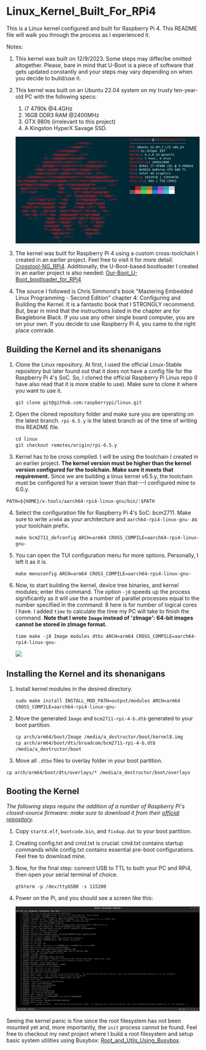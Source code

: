 # Linux_Kernel_Built_For_RPi4

This is a Linux kernel configured and built for Raspberry Pi 4. This README file will walk you through the process as I experienced it.

Notes:
  1. This kernel was built on 12/9/2023. Some steps may differ/be omitted altogether. Please, bare in mind that U-Boot is a piece of software that gets updated constantly and your steps may vary depending on when you decide to build/use it.
  2. This kernel was built on an Ubuntu 22.04 system on my trusty ten-year-old PC with the following specs:
       1. i7 4790k @4.4GHz
       1. 16GB DDR3 RAM @2400MHz
       1. GTX 980ti (irrelevant to this project) 
       1. A Kingston HyperX Savage SSD.
       
       ![](README_Photos/drip.png)
        
  3. The kernel was built for Raspberry Pi 4 using a custom cross-toolchain I created in an earlier project. Feel free to visit it for more detail: [Crosstool-NG_RPi4](https://github.com/AhmedAlyEl-Ghannam/Crosstool-NG_RPi4). Additionally, the U-Boot-based bootloader I created in an earlier project is also needed: [Our-Boot_U-Boot_bootloader_for_RPi4](https://github.com/AhmedAlyEl-Ghannam/Our-Boot_U-Boot_bootloader_for_RPi4)
  4. The source I followed is Chris Simmond's book "Mastering Embedded Linux Programming - Second Edition" chapter 4: Configuring and Building the Kernel. It is a fantastic book that I STRONGLY recommend. But, bear in mind that the instructions listed in the chapter are for Beaglebone Black. If you use any other single board computer, you are on your own. If you decide to use Raspberry Pi 4, you came to the right place comrade.


## Building the Kernel and its shenanigans

1. Clone the Linux repository. At first, I used the official Linux-Stable repository but later found out that it does not have a config file for the Raspberry Pi 4's SoC. So, I cloned the official Raspberry Pi Linux repo (I have also read that it is more stable to use). Make sure to clone it where you want to use it.

   ```
   git clone git@github.com:raspberrypi/linux.git
   ```


2. Open the cloned repository folder and make sure you are operating on the latest branch. `rpi-6.5.y` is the latest branch as of the time of writing this README file.

   ```
   cd linux
   git checkout remotes/origin/rpi-6.5.y
   ```


3. Kernel has to be cross compiled. I will be using the toolchain I created in an earlier project. **The kernel version must be higher than the kernel version configured for the toolchain. Make sure it meets that requirement.** Since we are building a linux kernel v6.5.y, the toolchain must be configured for a version lower than that---I configured mine to 6.0.y.
   
  ```
  PATH=${HOME}/x-tools/aarch64-rpi4-linux-gnu/bin/:$PATH
  ```


4. Select the configuration file for Raspberry Pi 4's SoC: bcm2711. Make sure to write `arm64` as your architecture and `aarch64-rpi4-linux-gnu-` as your toolchain prefix.

   ```
   make bcm2711_defconfig ARCH=arm64 CROSS_COMPILE=aarch64-rpi4-linux-gnu-
   ```


5. You can open the TUI configuration menu for more options. Personally, I left it as it is.

   ```
   make menuconfig ARCH=arm64 CROSS_COMPILE=aarch64-rpi4-linux-gnu-
   ```

6. Now, to start building the kernel, device tree binaries, and kernel modules; enter this command. The option `-j8` speeds up the process significantly as it will use the a number of parallel processes equal to the number specified in the command: 8 here is for number of logical cores I have. I added `time` to calculate the time my PC will take to finish the command. **Note that I wrote `Image` instead of 'zImage': 64-bit images cannot be stored in zImage format.**

   ```
   time make -j8 Image modules dtbs ARCH=arm64 CROSS_COMPILE=aarch64-rpi4-linux-gnu-
   ```
   
   ![](README_Photos/1.png)



## Installing the Kernel and its shenanigans

1. Install kernel modules in the desired directory.

   ```
   sudo make install INSTALL_MOD_PATH=output/modules ARCH=arm64 CROSS_COMPILE=aarch64-rpi4-linux-gnu-
   ```


2. Move the generated `Image` and `bcm2711-rpi-4-b.dtb` generated to your boot partition.

   ```
   cp arch/arm64/boot/Image /media/a_destructor/boot/kernel8.img
   cp arch/arm64/boot/dts/broadcom/bcm2711-rpi-4-b.dtb /media/a_destructor/boot
   ```


3. Move all `.dtbo` files to overlay folder in your boot partition.

  ```
  cp arch/arm64/boot/dts/overlays/* /media/a_destructor/boot/overlays
  ```


## Booting the Kernel

*The following steps require the addition of a number of Raspberry Pi's closed-source firmware: make sure to download it from their [official repository](https://github.com/raspberrypi/firmware/tree/stable/boot).*

1. Copy `start4.elf`, `bootcode.bin`, and `fix4up.dat` to your boot partition.


2. Creating config.txt and cmd.txt is crucial: cmd.txt contains startup commands while config.txt contains essential pre-boot configurations. Feel free to download mine.


3. Now, for the final step: connect USB to TTL to both your PC and RPi4, then open your serial terminal of choice.

   ```
   gtkterm -p /dev/ttyUSB0 -s 115200
   ```


4. Power on the Pi, and you should see a screen like this:

   ![](README_Photos/panic.png)



Seeing the kernel panic is fine since the root filesystem has not been mounted yet and, more importantly, the `init` process cannot be found. Feel free to checkout my next project where I build a root filesystem and setup basic system utilities using Busybox: [Root_and_Utils_Using_Busybox](https://github.com/AhmedAlyEl-Ghannam/Root_and_Utils_Using_Busybox).








